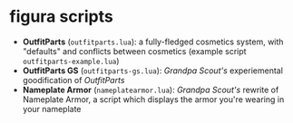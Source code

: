 # figura scripts
- **OutfitParts** (`outfitparts.lua`): a fully-fledged cosmetics system, with "defaults" and conflicts between cosmetics (example script `outfitparts-example.lua`)
- **OutfitParts GS** (`outfitparts-gs.lua`): *Grandpa Scout's* experiemental goodification of *OutfitParts*
- **Nameplate Armor** (`nameplatearmor.lua`): *Grandpa Scout's* rewrite of Nameplate Armor, a script which displays the armor you're wearing in your nameplate